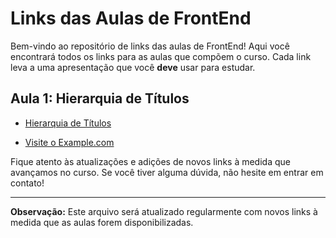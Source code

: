 # Links das Aulas de FrontEnd

Bem-vindo ao repositório de links das aulas de FrontEnd! Aqui você encontrará todos os links para as aulas que compõem o curso. Cada link leva a uma apresentação que você <b>deve</b> usar para estudar.

## Aula 1: Hierarquia de Títulos

- [Hierarquia de Títulos](https://view.genially.com/6501d673e6f28d0011d2b33f/presentation-hierarquia-de-titulos)

- <a href="https://view.genially.com/6501d673e6f28d0011d2b33f/presentation-hierarquia-de-titulos" target="_blank">Visite o Example.com</a>


Fique atento às atualizações e adições de novos links à medida que avançamos no curso. Se você tiver alguma dúvida, não hesite em entrar em contato!

---

**Observação:** Este arquivo será atualizado regularmente com novos links à medida que as aulas forem disponibilizadas.
